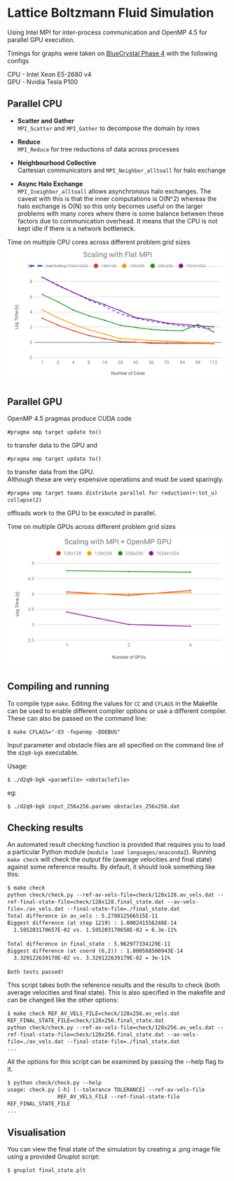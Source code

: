 # Lattice Boltzmann Fluid Simulation

Using Intel MPI for inter-process communication and OpenMP 4.5 for parallel GPU execution.

Timings for graphs were taken on [BlueCrystal Phase 4](https://www.acrc.bris.ac.uk/acrc/phase4.htm) with the following configs

CPU - Intel Xeon E5-2680 v4  
GPU - Nvidia Tesla P100

## Parallel CPU

- **Scatter and Gather**  
    `MPI_Scatter` and `MPI_Gather` to decompose the domain by rows

- **Reduce**  
    `MPI_Reduce` for tree reductions of data across processes

- **Neighbourhood Collective**  
    Cartesian communicators and `MPI_Neighbor_alltoall` for halo exchange

- **Async Halo Exchange**  
    `MPI_Ineighbor_alltoall` allows asynchronous halo exchanges. The caveat with this is that the inner computations is O(N^2) whereas the halo exchange is O(N) so this only becomes useful on the larger problems with many cores where there is some balance between these factors due to communication overhead. It means that the CPU is not kept idle if there is a network bottleneck.


Time on multiple CPU cores across different problem grid sizes  
![Time on multiple CPU cores across different problem grid sizes](imgs/chart-cpu.png)

## Parallel GPU

OpenMP 4.5 pragmas produce CUDA code 

```
#pragma omp target update to()
```
to transfer data to the GPU and
```
#pragma omp target update to()
```
to transfer data from the GPU.  
Although these are very expensive operations and must be used sparingly.  

```
#pragma omp target teams distribute parallel for reduction(+:tot_u) collapse(2)
```
offloads work to the GPU to be executed in parallel.

Time on multiple GPUs across different problem grid sizes  
![Time on multiple GPUs across different problem grid sizes](imgs/chart-gpu.png)

## Compiling and running

To compile type `make`. Editing the values for `CC` and `CFLAGS` in the Makefile can be used to enable different compiler options or use a different compiler. These can also be passed on the command line:

    $ make CFLAGS="-O3 -fopenmp -DDEBUG"

Input parameter and obstacle files are all specified on the command line of the `d2q9-bgk` executable.

Usage:

    $ ./d2q9-bgk <paramfile> <obstaclefile>
eg:

    $ ./d2q9-bgk input_256x256.params obstacles_256x256.dat

## Checking results

An automated result checking function is provided that requires you to load a particular Python module (`module load languages/anaconda2`). Running `make check` will check the output file (average velocities and final state) against some reference results. By default, it should look something like this:

    $ make check
    python check/check.py --ref-av-vels-file=check/128x128.av_vels.dat --ref-final-state-file=check/128x128.final_state.dat --av-vels-file=./av_vels.dat --final-state-file=./final_state.dat
    Total difference in av_vels : 5.270812566515E-11
    Biggest difference (at step 1219) : 1.000241556248E-14
      1.595203170657E-02 vs. 1.595203170658E-02 = 6.3e-11%

    Total difference in final_state : 5.962977334129E-11
    Biggest difference (at coord (6,2)) : 1.000588500943E-14
      3.329122639178E-02 vs. 3.329122639179E-02 = 3e-11%

    Both tests passed!

This script takes both the reference results and the results to check (both average velocities and final state). This is also specified in the makefile and can be changed like the other options:

    $ make check REF_AV_VELS_FILE=check/128x256.av_vels.dat REF_FINAL_STATE_FILE=check/128x256.final_state.dat
    python check/check.py --ref-av-vels-file=check/128x256.av_vels.dat --ref-final-state-file=check/128x256.final_state.dat --av-vels-file=./av_vels.dat --final-state-file=./final_state.dat
    ...

All the options for this script can be examined by passing the --help flag to it.

    $ python check/check.py --help
    usage: check.py [-h] [--tolerance TOLERANCE] --ref-av-vels-file
                    REF_AV_VELS_FILE --ref-final-state-file REF_FINAL_STATE_FILE
    ...

## Visualisation

You can view the final state of the simulation by creating a .png image file using a provided Gnuplot script:

    $ gnuplot final_state.plt
